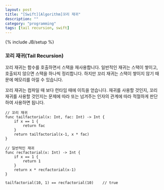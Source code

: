 ```yaml
---
layout: post
title: "[Swift][Algorithm]꼬리 재귀"
description: ""
category: "programming"
tags: [tail recursion, swift]
---
```

{% include JB/setup %}

### 꼬리 재귀(Tail Recursion)

꼬리 재귀는 함수를 호출하면서 스택을 재사용합니다. 일반적인 재귀는 스택이 쌓이고, 호출되지 않으면 스택을 하나씩 정리합니다. 하지만 꼬리 재귀는 스택이 쌓이지 않기 때문에 메모리를 아낄 수 있습니다. 

꼬리 재귀는 컴파일 때 보다 런타임 때에 이득을 얻습니다. 재귀를 사용할 것인지, 꼬리 재귀를 사용할 것인지는 문제에 따라 또는 넘겨주는 인자의 관계에 따라 적절하게 판단하여 사용하면 됩니다.

	// 꼬리 재귀
	func tailfactorial(x: Int, fac: Int) -> Int {
		if x == 1 {
			return fac
		}
		return tailfactorial(x-1, x * fac)
	}

	// 일반적인 재귀
	func recfactorial(x: Int) -> Int {
		if x == 1 {
			return 1
		}
		return x * recfactorial(x-1)
	}

	tailfactorial(10, 1) == recfactorial(10)	// true
